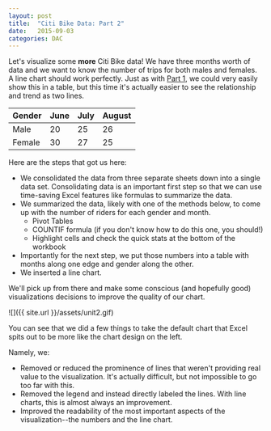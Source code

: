 ```yaml
---
layout: post
title:  "Citi Bike Data: Part 2"
date:   2015-09-03
categories: DAC
---
```

Let's visualize some __more__ Citi Bike data! We have three months worth of data and we want to know the number of trips for both males and females. A line chart should work perfectly. Just as with [Part 1](), we could very easily show this in a table, but this time it's actually easier to see the relationship and trend as two lines.

 Gender | June | July | August 
---|---|---|---
 Male | 20 | 25 | 26 
 Female | 30 | 27 | 25 

Here are the steps that got us here:

*	We consolidated the data from three separate sheets down into a single data set. Consolidating data is an important first step so that we can use time-saving Excel features like formulas to summarize the data.  
*	We summarized the data, likely with one of the methods below, to come up with the number of riders for each gender and month.
	*	Pivot Tables
	*	COUNTIF formula (if you don't know how to do this one, you should!)
	*	Highlight cells and check the quick stats at the bottom of the workbook
* 	Importantly for the next step, we put those numbers into a table with months along one edge and gender along the other.
* 	We inserted a line chart.

We'll pick up from there and make some conscious (and hopefully good) visualizations decisions to improve the quality of our chart. 

![]({{ site.url }}/assets/unit2.gif)

You can see that we did a few things to take the default chart that Excel spits out to be more like the chart design on the left.

Namely, we:

*	Removed or reduced the prominence of lines that weren't providing real value to the visualization. It's actually difficult, but not impossible to go too far with this.
* Removed the legend and instead directly labeled the lines. With line charts, this is almost always an improvement.
* Improved the readability of the most important aspects of the visualization--the numbers and the line chart.
